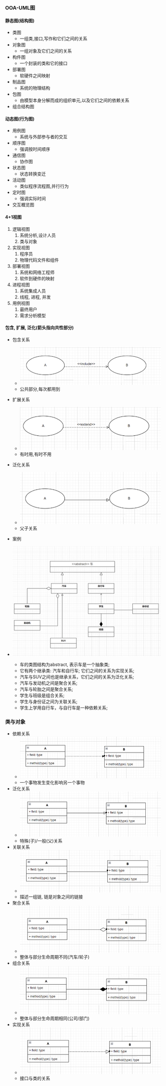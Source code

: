 ### OOA-UML图

#### 静态图(结构图)
- 类图
  - 一组类,接口,写作和它们之间的关系
- 对象图
  - 一组对象及它们之间的关系
- 构件图
  - 一个封装的类和它的接口
- 部署图
  - 软硬件之间映射
- 制品图
  - 系统的物理结构
- 包图
  - 由模型本身分解而成的组织单元,以及它们之间的依赖关系
- 组合结构图

#### 动态图(行为图)
- 用例图
  - 系统与外部参与者的交互
- 顺序图
  - 强调按时间顺序
- 通信图
  - 协作图
- 状态图
  - 状态转换变迁
- 活动图
  - 类似程序流程图,并行行为
- 定时图
  - 强调实际时间
- 交互概览图

#### 4+1视图
1. 逻辑视图
   1. 系统分析,设计人员
   2. 类与对象
2. 实现视图
   1. 程序员
   2. 物理代码文件和组件
3. 部署视图
   1. 系统和网络工程师
   2. 软件到硬件的映射
4. 进程视图
   1. 系统集成人员
   2. 线程, 进程, 并发
5. 用例视图
   1. 最终用户
   2. 需求分析模型

#### 包含, 扩展, 泛化(箭头指向共性部分)
- 包含关系
    - ![img.png](img/baohan.png)
    - 公共部分,每次都用到
- 扩展关系
  - ![img.png](img/kuozhan.png)
  - 有时用,有时不用
- 泛化关系
  - ![img.png](img/fanhua-yongli.png)
  - 父子关系

- 案例
- ![img.png](img/anli.png)
  - 车的类图结构为abstract, 表示车是一个抽象类;
  - 它有两个继承类: 汽车和自行车; 它们之间的关系为实现关系;
  - 汽车与SUV之间也是继承关系，它们之间的关系为泛化关系;
  - 汽车与发动机之间是聚合关系;
  - 汽车与轮胎之间是聚合关系;
  - 学生与班级是组合关系;
  - 学生与身份证之间为关联关系;
  - 学生上学用自行车，与自行车是一种依赖关系;

### 类与对象
- 依赖关系
  - ![img.png](img/yilai.png)
  - 一个事物发生变化影响另一个事物
- 泛化关系
  - ![img.png](img/fanhua.png)
  - 特殊(子)/一般(父)关系
- 关联关系
  - ![img.png](img/img.png)
  - 描述一组链, 链是对象之间的链接
- 聚合关系
  - ![img.png](img/juhe.png)
  - 整体与部分生命周期不同(汽车/轮子)
- 组合关系
  - ![img.png](img/zuhe.png)
  - 整体与部分生命周期相同(公司/部门)
- 实现关系
  - ![img.png](img/shixian.png)
  - 接口与类的关系
